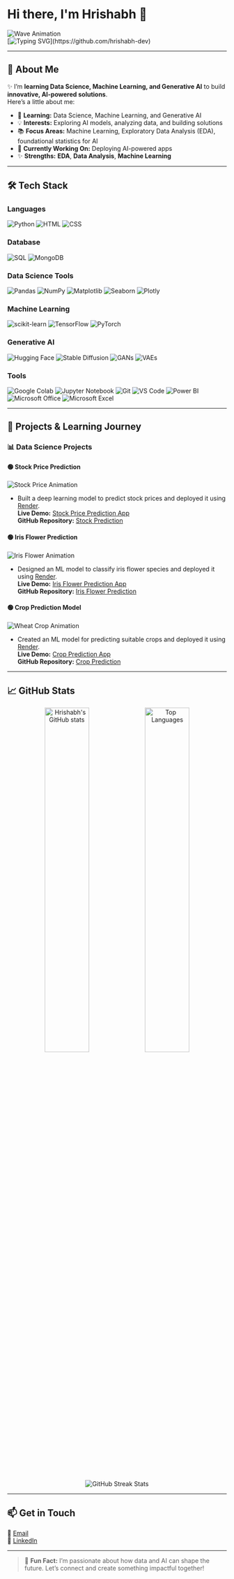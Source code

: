 # Hi there, I'm Hrishabh 👋  
![Wave Animation](https://media.giphy.com/media/hvRJCLFzcasrR4ia7z/giphy.gif)  
[![Typing SVG](https://readme-typing-svg.herokuapp.com?font=Fira+Code&size=22&pause=1000&color=F772CA&width=435&lines=Welcome+to+my+GitHub!;Data+Science+%7C+AI+%7C+ML+Enthusiast!)](https://github.com/hrishabh-dev)

---

## 🌟 About Me  
✨ I’m **learning Data Science, Machine Learning, and Generative AI** to build **innovative, AI-powered solutions**.  
Here’s a little about me:  
- 🌱 **Learning:** Data Science, Machine Learning, and Generative AI  
- 💡 **Interests:** Exploring AI models, analyzing data, and building solutions  
- 📚 **Focus Areas:** Machine Learning, Exploratory Data Analysis (EDA), foundational statistics for AI  
- 🔭 **Currently Working On:** Deploying AI-powered apps  
- ✨ **Strengths:** **EDA**, **Data Analysis**, **Machine Learning**

---

## 🛠️ Tech Stack  

### **Languages**  
![Python](https://img.shields.io/badge/Python-3776AB?logo=python&logoColor=white) ![HTML](https://img.shields.io/badge/HTML5-E34F26?logo=html5&logoColor=white) ![CSS](https://img.shields.io/badge/CSS3-1572B6?logo=css3&logoColor=white)  

### **Database**  
![SQL](https://img.shields.io/badge/SQL-336791?logo=postgresql&logoColor=white) ![MongoDB](https://img.shields.io/badge/MongoDB-47A248?logo=mongodb&logoColor=white)  

### **Data Science Tools**  
![Pandas](https://img.shields.io/badge/Pandas-150458?logo=pandas&logoColor=white) ![NumPy](https://img.shields.io/badge/NumPy-013243?logo=numpy&logoColor=white) ![Matplotlib](https://img.shields.io/badge/Matplotlib-11557C?logo=python&logoColor=white) ![Seaborn](https://img.shields.io/badge/Seaborn-2E4A62?logo=python&logoColor=white) ![Plotly](https://img.shields.io/badge/Plotly-3F4F75?logo=plotly&logoColor=white)  

### **Machine Learning**  
![scikit-learn](https://img.shields.io/badge/Scikit%20Learn-F7931E?logo=scikitlearn&logoColor=white) ![TensorFlow](https://img.shields.io/badge/TensorFlow-FF6F00?logo=tensorflow&logoColor=white) ![PyTorch](https://img.shields.io/badge/PyTorch-EE4C2C?logo=pytorch&logoColor=white)  

### **Generative AI**  
![Hugging Face](https://img.shields.io/badge/Hugging%20Face-FEAA02?logo=huggingface&logoColor=white) ![Stable Diffusion](https://img.shields.io/badge/Stable%20Diffusion-000000?logo=stable-diffusion&logoColor=white) ![GANs](https://img.shields.io/badge/GANs-4A90E2?logo=python&logoColor=white) ![VAEs](https://img.shields.io/badge/VAEs-4A90E2?logo=python&logoColor=white)  

### **Tools**  
![Google Colab](https://img.shields.io/badge/Google%20Colab-F9AB00?logo=googlecolab&logoColor=white) ![Jupyter Notebook](https://img.shields.io/badge/Jupyter%20Notebook-F37626?logo=jupyter&logoColor=white) ![Git](https://img.shields.io/badge/Git-F05032?logo=git&logoColor=white) ![VS Code](https://img.shields.io/badge/VS%20Code-007ACC?logo=visualstudiocode&logoColor=white) ![Power BI](https://img.shields.io/badge/Power%20BI-F2C811?logo=powerbi&logoColor=black) ![Microsoft Office](https://img.shields.io/badge/Microsoft%20Office-D83B01?logo=microsoftoffice&logoColor=white) ![Microsoft Excel](https://img.shields.io/badge/Microsoft%20Excel-217346?logo=microsoftexcel&logoColor=white)  

---

## 🧠 Projects & Learning Journey  

### **📊 Data Science Projects**  

#### 🟢 Stock Price Prediction  
![Stock Price Animation](https://media0.giphy.com/media/v1.Y2lkPTc5MGI3NjExbXBraHgyMDRobmNyaHp1OXB6bjl0Z3EzYm84dmlrOXowdmo0N3U0eSZlcD12MV9pbnRlcm5hbF9naWZfYnlfaWQmY3Q9Zw/LFRMkyeb7lmXux5D9R/giphy.gif)  
- Built a deep learning model to predict stock prices and deployed it using [Render](https://render.com).  
  **Live Demo:** [Stock Price Prediction App](https://stockprediction-qott.onrender.com)  
  **GitHub Repository:** [Stock Prediction](https://github.com/hrishabh-dev/stockpredtatasteel)  

#### 🟢 Iris Flower Prediction  
![Iris Flower Animation](https://media.giphy.com/media/v1.Y2lkPTc5MGI3NjExNGxnZTAyOGJiMWNkazAxcHZtOGd2dW14OWl4ZDdlYTE0eGc4MGZjdCZlcD12MV9naWZzX3NlYXJjaCZjdD1n/gSzghCna2OrICiH9tU/giphy.gif)  
- Designed an ML model to classify iris flower species and deployed it using [Render](https://render.com).  
  **Live Demo:** [Iris Flower Prediction App](https://flowerpred.onrender.com)  
  **GitHub Repository:** [Iris Flower Prediction](https://github.com/hrishabh-dev/flowerpred)  

#### 🟢 Crop Prediction Model  
![Wheat Crop Animation](https://media.giphy.com/media/v1.Y2lkPTc5MGI3NjExeDdxaDdmamZodXFkajhjeXpobHRkN2tncm1jYW92ZDFuNXlvaGJxaiZlcD12MV9naWZzX3NlYXJjaCZjdD1n/qF27eplAvQLUA/giphy.gif)  
- Created an ML model for predicting suitable crops and deployed it using [Render](https://render.com).  
  **Live Demo:** [Crop Prediction App](https://croppredictionapp.onrender.com)  
  **GitHub Repository:** [Crop Prediction](https://github.com/hrishabh-dev/croppredictionflaskapp)    

---

## 📈 GitHub Stats  

<p align="center">
  <img src="https://github-readme-stats.vercel.app/api?username=hrishabh-dev&show_icons=true&theme=highcontrast&title_color=00CED1&icon_color=FFD700&text_color=F5F5F5&bg_color=001F3F" alt="Hrishabh's GitHub stats" width="45%"/>
  <img src="https://github-readme-stats.vercel.app/api/top-langs/?username=hrishabh-dev&layout=compact&theme=highcontrast&title_color=00CED1&text_color=F5F5F5&bg_color=001F3F" alt="Top Languages" width="45%"/>
</p>
<p align="center">
  <img src="https://streak-stats.demolab.com?user=hrishabh-dev&theme=highcontrast&border=F0F0F0&stroke=00C8FF&fire=FF5722&ring=FFC107&currStreakLabel=00C8FF&background=002B36" alt="GitHub Streak Stats"/>
</p>

---

## 📫 Get in Touch  

📧 [Email](mailto:hrishabh068@gmail.com)  
💼 [LinkedIn](https://www.linkedin.com/in/hrishabh-kumar-6a17a6302/)  

---

> 🌟 **Fun Fact:** I’m passionate about how data and AI can shape the future. Let’s connect and create something impactful together!
